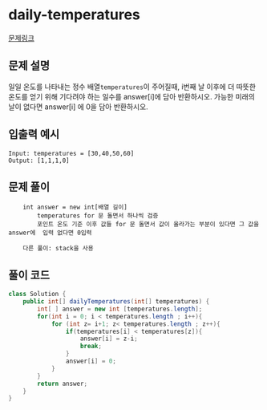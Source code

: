 # daily-temperatures

[문제링크](https://leetcode.com/problems/daily-temperatures/)

## 문제 설명

일일 온도를 나타내는 정수 배열`temperatures`이 주어질때, i번째 날 이후에 더 따뜻한 온도를 얻기 위해 기다려야 하는 일수를 answer[i]에 담아 반환하시오. 가능한 미래의 날이 없다면 answer[i] 에 0을 담아 반환하시오.

## 입출력 예시

```
Input: temperatures = [30,40,50,60]
Output: [1,1,1,0]
```

## 문제 풀이

```
  	int answer = new int[배열 길이]
		temperatures for 문 돌면서 하나씩 검증
		포인트 온도 기준 이후 값들 for 문 돌면서 값이 올라가는 부분이 있다면 그 값을 answer에	입력 없다면 0입력

    다른 풀이: stack을 사용
```

## 풀이 코드

```java
class Solution {
    public int[] dailyTemperatures(int[] temperatures) {
        int[ ] answer = new int [temperatures.length];
        for(int i = 0; i < temperatures.length ; i++){
            for (int z= i+1; z< temperatures.length ; z++){
                if(temperatures[i] < temperatures[z]){
                    answer[i] = z-i;
                    break;
                }
                answer[i] = 0;
            }
        }
        return answer;
    }
}
```
